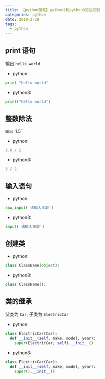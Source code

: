 ```yaml
---
title: 【python随笔】python2和python3语法区别
categories: python
date: 2018-2-28
tags:
  - python
---
```

## print 语句
输出 `hello world`
- python:
```python
print "hello world"
```
- python3:
```python
print("hello world")
```

## 整数除法
`输出 `1.5``
- python:
```python
3.0 / 2
```
- python3:
```python
3 / 2
```

## 输入语句
- python:
```python
raw_input('请输入年龄')
```
- python3:
```python
input('请输入年龄')
```

## 创建类
- python: 
```python
class ClassName(object):
```
- python3: 
```python
class ClassName():
```

## 类的继承
父类为 `Car`, 子类为 `ElectricCar`
- python:
```python
class ElectricCar(Car):
  def __init__(self, make, model, year):
    super(ElectricCar, self).__init__()
```
- python3:
```python
class ElectricCar(Car):
  def __init__(self, make, model, year):
    super().__init__()
```